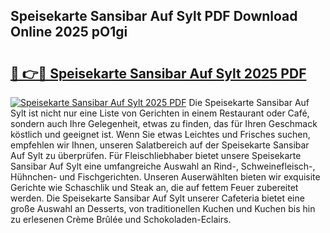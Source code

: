 ## Speisekarte Sansibar Auf Sylt PDF Download Online 2025 pO1gi

# <h2><a href="http://gcdtc0.nevu.top/?p=Speisekarte+Sansibar+Auf+Sylt">🔗 👉🔴 Speisekarte Sansibar Auf Sylt 2025 PDF</a></h2>

[![Speisekarte Sansibar Auf Sylt 2025 PDF](https://i.imgur.com/dBaPXMq.png)](http://gcdtc0.nevu.top/?p=Speisekarte+Sansibar+Auf+Sylt)
Die Speisekarte Sansibar Auf Sylt ist nicht nur eine Liste von Gerichten in einem Restaurant oder Café, sondern auch Ihre Gelegenheit, etwas zu finden, das für Ihren Geschmack köstlich und geeignet ist. Wenn Sie etwas Leichtes und Frisches suchen, empfehlen wir Ihnen, unseren Salatbereich auf der Speisekarte Sansibar Auf Sylt zu überprüfen. Für Fleischliebhaber bietet unsere Speisekarte Sansibar Auf Sylt eine umfangreiche Auswahl an Rind-, Schweinefleisch-, Hühnchen- und Fischgerichten. Unseren Auserwählten bieten wir exquisite Gerichte wie Schaschlik und Steak an, die auf fettem Feuer zubereitet werden. Die Speisekarte Sansibar Auf Sylt unserer Cafeteria bietet eine große Auswahl an Desserts, von traditionellen Kuchen und Kuchen bis hin zu erlesenen Crème Brûlée und Schokoladen-Eclairs.
